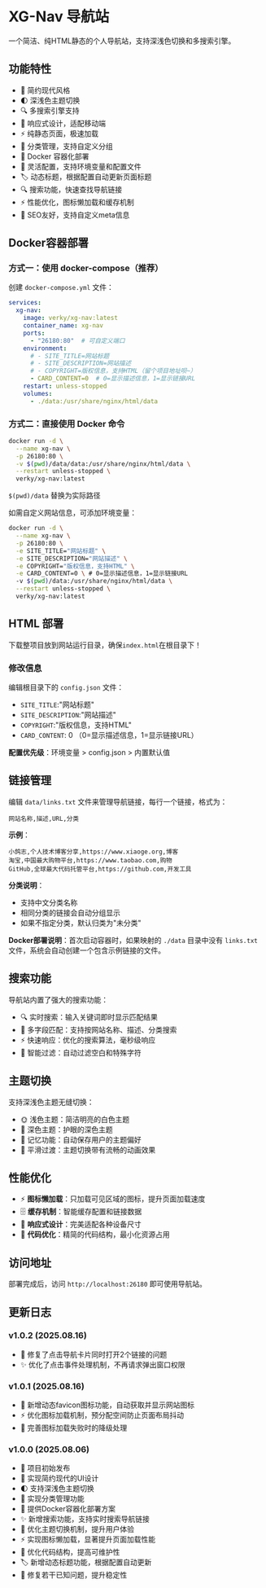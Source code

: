 # XG-Nav 导航站

一个简洁、纯HTML静态的个人导航站，支持深浅色切换和多搜索引擎。

## 功能特性

- 🎨 简约现代风格
- 🌓 深浅色主题切换
- 🔍 多搜索引擎支持
- 📱 响应式设计，适配移动端
- ⚡ 纯静态页面，极速加载
- 📂 分类管理，支持自定义分组
- 🐳 Docker 容器化部署
- 🔧 灵活配置，支持环境变量和配置文件
- 🏷️ 动态标题，根据配置自动更新页面标题
- 🔍 搜索功能，快速查找导航链接
- ⚡ 性能优化，图标懒加载和缓存机制
- 🎯 SEO友好，支持自定义meta信息

## Docker容器部署

### 方式一：使用 docker-compose（推荐）

创建 `docker-compose.yml` 文件：

```yaml
services:
  xg-nav:
    image: verky/xg-nav:latest
    container_name: xg-nav
    ports:
      - "26180:80"  # 可自定义端口
    environment:
      # - SITE_TITLE=网站标题
      # - SITE_DESCRIPTION=网站描述
      # - COPYRIGHT=版权信息，支持HTML（留个项目地址呗~）
      - CARD_CONTENT=0  # 0=显示描述信息，1=显示链接URL
    restart: unless-stopped
    volumes:
      - ./data:/usr/share/nginx/html/data
```

### 方式二：直接使用 Docker 命令

```bash
docker run -d \
  --name xg-nav \
  -p 26180:80 \
  -v $(pwd)/data/data:/usr/share/nginx/html/data \
  --restart unless-stopped \
  verky/xg-nav:latest
```
`$(pwd)/data` 替换为实际路径

如需自定义网站信息，可添加环境变量：
```bash
docker run -d \
  --name xg-nav \
  -p 26180:80 \
  -e SITE_TITLE="网站标题" \
  -e SITE_DESCRIPTION="网站描述" \
  -e COPYRIGHT="版权信息，支持HTML" \
  -e CARD_CONTENT=0 \ # 0=显示描述信息，1=显示链接URL
  -v $(pwd)/data:/usr/share/nginx/html/data \
  --restart unless-stopped \
  verky/xg-nav:latest
```

## HTML 部署

下载整项目放到网站运行目录，确保`index.html`在根目录下！

### 修改信息

编辑根目录下的 `config.json` 文件：

- `SITE_TITLE`:"网站标题"
- `SITE_DESCRIPTION`:"网站描述"
- `COPYRIGHT`:"版权信息，支持HTML"
- `CARD_CONTENT`: 0 （0=显示描述信息，1=显示链接URL）

**配置优先级**：环境变量 > config.json > 内置默认值

## 链接管理

编辑 `data/links.txt` 文件来管理导航链接，每行一个链接，格式为：

```
网站名称,描述,URL,分类
```

**示例**：
```
小鸽志,个人技术博客分享,https://www.xiaoge.org,博客
淘宝,中国最大购物平台,https://www.taobao.com,购物
GitHub,全球最大代码托管平台,https://github.com,开发工具
```

**分类说明**：
- 支持中文分类名称
- 相同分类的链接会自动分组显示
- 如果不指定分类，默认归类为"未分类"

**Docker部署说明**：首次启动容器时，如果映射的 `./data` 目录中没有 `links.txt` 文件，系统会自动创建一个包含示例链接的文件。

## 搜索功能

导航站内置了强大的搜索功能：
- 🔍 实时搜索：输入关键词即时显示匹配结果
- 🎯 多字段匹配：支持按网站名称、描述、分类搜索
- ⚡ 快速响应：优化的搜索算法，毫秒级响应
- 🔄 智能过滤：自动过滤空白和特殊字符

## 主题切换

支持深浅色主题无缝切换：
- 🌞 浅色主题：简洁明亮的白色主题
- 🌙 深色主题：护眼的深色主题
- 💾 记忆功能：自动保存用户的主题偏好
- 🎨 平滑过渡：主题切换带有流畅的动画效果

## 性能优化

- ⚡ **图标懒加载**：只加载可见区域的图标，提升页面加载速度
- 🗄️ **缓存机制**：智能缓存配置和链接数据
- 📱 **响应式设计**：完美适配各种设备尺寸
- 🔧 **代码优化**：精简的代码结构，最小化资源占用

## 访问地址

部署完成后，访问 `http://localhost:26180` 即可使用导航站。

## 更新日志

### v1.0.2 (2025.08.16)
- 🐛 修复了点击导航卡片同时打开2个链接的问题
- ✨ 优化了点击事件处理机制，不再请求弹出窗口权限

### v1.0.1 (2025.08.16)
- 🎯 新增动态favicon图标功能，自动获取并显示网站图标
- ⚡ 优化图标加载机制，预分配空间防止页面布局抖动
- 🔧 完善图标加载失败时的降级处理

### v1.0.0 (2025.08.06)
- 🎉 项目初始发布
- 🎨 实现简约现代的UI设计
- 🌓 支持深浅色主题切换
- 📂 实现分类管理功能
- 🐳 提供Docker容器化部署方案
- ✨ 新增搜索功能，支持实时搜索导航链接
- 🎯 优化主题切换机制，提升用户体验
- ⚡ 实现图标懒加载，显著提升页面加载性能
- 🔧 优化代码结构，提高可维护性
- 🏷️ 新增动态标题功能，根据配置自动更新
- 🐛 修复若干已知问题，提升稳定性
